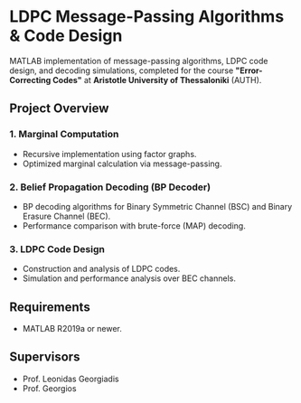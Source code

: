 # LDPC Message-Passing Algorithms & Code Design

MATLAB implementation of message-passing algorithms, LDPC code design, and decoding simulations, completed for the course **"Error-Correcting Codes"** at **Aristotle University of Thessaloniki** (AUTH).

## Project Overview

### 1. Marginal Computation
- Recursive implementation using factor graphs.
- Optimized marginal calculation via message-passing.

### 2. Belief Propagation Decoding (BP Decoder)
- BP decoding algorithms for Binary Symmetric Channel (BSC) and Binary Erasure Channel (BEC).
- Performance comparison with brute-force (MAP) decoding.

### 3. LDPC Code Design
- Construction and analysis of LDPC codes.
- Simulation and performance analysis over BEC channels.

## Requirements
- MATLAB R2019a or newer.

## Supervisors
- Prof. Leonidas Georgiadis
- Prof. Georgios
